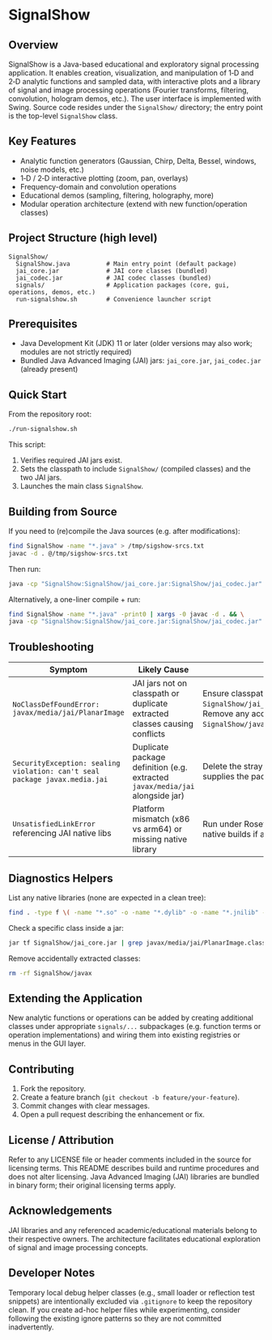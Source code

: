 SignalShow
===========

Overview
--------
SignalShow is a Java-based educational and exploratory signal processing application. It enables creation, visualization, and manipulation of 1‑D and 2‑D analytic functions and sampled data, with interactive plots and a library of signal and image processing operations (Fourier transforms, filtering, convolution, hologram demos, etc.). The user interface is implemented with Swing. Source code resides under the `SignalShow/` directory; the entry point is the top-level `SignalShow` class.

Key Features
------------
* Analytic function generators (Gaussian, Chirp, Delta, Bessel, windows, noise models, etc.)
* 1‑D / 2‑D interactive plotting (zoom, pan, overlays)
* Frequency-domain and convolution operations
* Educational demos (sampling, filtering, holography, more)
* Modular operation architecture (extend with new function/operation classes)

Project Structure (high level)
------------------------------
```
SignalShow/
  SignalShow.java          # Main entry point (default package)
  jai_core.jar             # JAI core classes (bundled)
  jai_codec.jar            # JAI codec classes (bundled)
  signals/                 # Application packages (core, gui, operations, demos, etc.)
  run-signalshow.sh        # Convenience launcher script
```

Prerequisites
-------------
* Java Development Kit (JDK) 11 or later (older versions may also work; modules are not strictly required)
* Bundled Java Advanced Imaging (JAI) jars: `jai_core.jar`, `jai_codec.jar` (already present)

Quick Start
-----------
From the repository root:

```bash
./run-signalshow.sh
```

This script:
1. Verifies required JAI jars exist.
2. Sets the classpath to include `SignalShow/` (compiled classes) and the two JAI jars.
3. Launches the main class `SignalShow`.

Building from Source
--------------------
If you need to (re)compile the Java sources (e.g. after modifications):

```bash
find SignalShow -name "*.java" > /tmp/sigshow-srcs.txt
javac -d . @/tmp/sigshow-srcs.txt
```

Then run:

```bash
java -cp "SignalShow:SignalShow/jai_core.jar:SignalShow/jai_codec.jar" SignalShow
```

Alternatively, a one-liner compile + run:

```bash
find SignalShow -name "*.java" -print0 | xargs -0 javac -d . && \
java -cp "SignalShow:SignalShow/jai_core.jar:SignalShow/jai_codec.jar" SignalShow
```

Troubleshooting
---------------
| Symptom | Likely Cause | Resolution |
|---------|--------------|-----------|
| `NoClassDefFoundError: javax/media/jai/PlanarImage` | JAI jars not on classpath or duplicate extracted classes causing conflicts | Ensure classpath includes `SignalShow/jai_core.jar:SignalShow/jai_codec.jar`. Remove any accidentally extracted `SignalShow/javax` directory. |
| `SecurityException: sealing violation: can't seal package javax.media.jai` | Duplicate package definition (e.g. extracted `javax/media/jai` alongside jar) | Delete the stray `javax/` directory so only the jar supplies the package. |
| `UnsatisfiedLinkError` referencing JAI native libs | Platform mismatch (x86 vs arm64) or missing native library | Run under Rosetta with an x86 JDK, or obtain arm64 native builds if available. |

Diagnostics Helpers
-------------------
List any native libraries (none are expected in a clean tree):
```bash
find . -type f \( -name "*.so" -o -name "*.dylib" -o -name "*.jnilib" -o -name "*.dll" \) -print
```

Check a specific class inside a jar:
```bash
jar tf SignalShow/jai_core.jar | grep javax/media/jai/PlanarImage.class
```

Remove accidentally extracted classes:
```bash
rm -rf SignalShow/javax
```

Extending the Application
-------------------------
New analytic functions or operations can be added by creating additional classes under appropriate `signals/...` subpackages (e.g. function terms or operation implementations) and wiring them into existing registries or menus in the GUI layer.

Contributing
------------
1. Fork the repository.
2. Create a feature branch (`git checkout -b feature/your-feature`).
3. Commit changes with clear messages.
4. Open a pull request describing the enhancement or fix.

License / Attribution
---------------------
Refer to any LICENSE file or header comments included in the source for licensing terms. This README describes build and runtime procedures and does not alter licensing. Java Advanced Imaging (JAI) libraries are bundled in binary form; their original licensing terms apply.

Acknowledgements
----------------
JAI libraries and any referenced academic/educational materials belong to their respective owners. The architecture facilitates educational exploration of signal and image processing concepts.

Developer Notes
---------------
Temporary local debug helper classes (e.g., small loader or reflection test snippets) are intentionally excluded via `.gitignore` to keep the repository clean. If you create ad-hoc helper files while experimenting, consider following the existing ignore patterns so they are not committed inadvertently.

